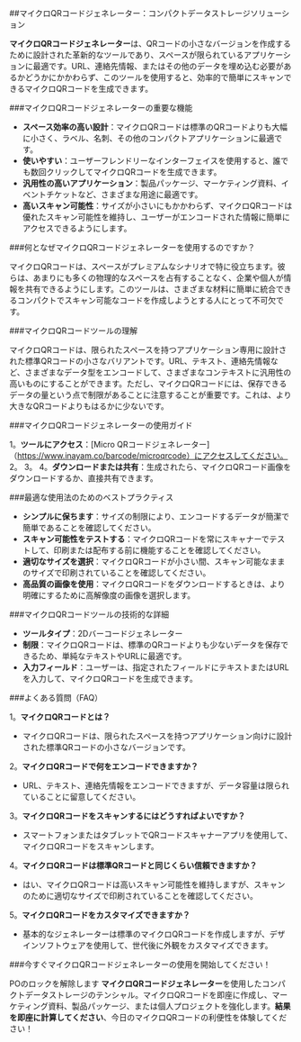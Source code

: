 ##マイクロQRコードジェネレーター：コンパクトデータストレージソリューション

**マイクロQRコードジェネレーター**は、QRコードの小さなバージョンを作成するために設計された革新的なツールであり、スペースが限られているアプリケーションに最適です。URL、連絡先情報、またはその他のデータを埋め込む必要があるかどうかにかかわらず、このツールを使用すると、効率的で簡単にスキャンできるマイクロQRコードを生成できます。

###マイクロQRコードジェネレーターの重要な機能

-  **スペース効率の高い設計**：マイクロQRコードは標準のQRコードよりも大幅に小さく、ラベル、名刺、その他のコンパクトアプリケーションに最適です。
-  **使いやすい**：ユーザーフレンドリーなインターフェイスを使用すると、誰でも数回クリックしてマイクロQRコードを生成できます。
-  **汎用性の高いアプリケーション**：製品パッケージ、マーケティング資料、イベントチケットなど、さまざまな用途に最適です。
-  **高いスキャン可能性**：サイズが小さいにもかかわらず、マイクロQRコードは優れたスキャン可能性を維持し、ユーザーがエンコードされた情報に簡単にアクセスできるようにします。

###何となぜマイクロQRコードジェネレーターを使用するのですか？

マイクロQRコードは、スペースがプレミアムなシナリオで特に役立ちます。彼らは、あまりにも多くの物理的なスペースを占有することなく、企業や個人が情報を共有できるようにします。このツールは、さまざまな材料に簡単に統合できるコンパクトでスキャン可能なコードを作成しようとする人にとって不可欠です。

###マイクロQRコードツールの理解

マイクロQRコードは、限られたスペースを持つアプリケーション専用に設計された標準QRコードの小さなバリアントです。URL、テキスト、連絡先情報など、さまざまなデータ型をエンコードして、さまざまなコンテキストに汎用性の高いものにすることができます。ただし、マイクロQRコードには、保存できるデータの量という点で制限があることに注意することが重要です。これは、より大きなQRコードよりもはるかに少ないです。

###マイクロQRコードジェネレーターの使用ガイド

1。**ツールにアクセス**：[Micro QRコードジェネレーター]（https://www.inayam.co/barcode/microqrcode）にアクセスしてください。
2。
3。
4。**ダウンロードまたは共有**：生成されたら、マイクロQRコード画像をダウンロードするか、直接共有できます。

###最適な使用法のためのベストプラクティス

-  **シンプルに保ちます**：サイズの制限により、エンコードするデータが簡潔で簡単であることを確認してください。
-  **スキャン可能性をテストする**：マイクロQRコードを常にスキャナーでテストして、印刷または配布する前に機能することを確認してください。
-  **適切なサイズを選択**：マイクロQRコードが小さい間、スキャン可能なままのサイズで印刷されていることを確認してください。
-  **高品質の画像を使用**：マイクロQRコードをダウンロードするときは、より明確にするために高解像度の画像を選択します。

###マイクロQRコードツールの技術的な詳細

-  **ツールタイプ**：2Dバーコードジェネレーター
-  **制限**：マイクロQRコードは、標準のQRコードよりも少ないデータを保存できるため、単純なテキストやURLに最適です。
-  **入力フィールド**：ユーザーは、指定されたフィールドにテキストまたはURLを入力して、マイクロQRコードを生成できます。

###よくある質問（FAQ）

1。**マイクロQRコードとは？**
- マイクロQRコードは、限られたスペースを持つアプリケーション向けに設計された標準QRコードの小さなバージョンです。

2。**マイクロQRコードで何をエンコードできますか？**
-  URL、テキスト、連絡先情報をエンコードできますが、データ容量は限られていることに留意してください。

3。**マイクロQRコードをスキャンするにはどうすればよいですか？**
- スマートフォンまたはタブレットでQRコードスキャナーアプリを使用して、マイクロQRコードをスキャンします。

4。**マイクロQRコードは標準QRコードと同じくらい信頼できますか？**
- はい、マイクロQRコードは高いスキャン可能性を維持しますが、スキャンのために適切なサイズで印刷されていることを確認してください。

5。**マイクロQRコードをカスタマイズできますか？**
- 基本的なジェネレーターは標準のマイクロQRコードを作成しますが、デザインソフトウェアを使用して、世代後に外観をカスタマイズできます。

###今すぐマイクロQRコードジェネレーターの使用を開始してください！

POのロックを解除します **マイクロQRコードジェネレーター**を使用したコンパクトデータストレージのテンシャル。マイクロQRコードを即座に作成し、マーケティング資料、製品パッケージ、または個人プロジェクトを強化します。**結果を即座に計算してください**、今日のマイクロQRコードの利便性を体験してください！